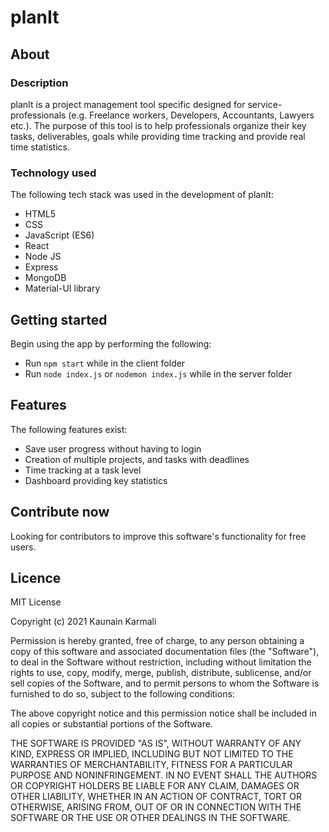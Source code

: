 # planIt

## About

### Description
planIt is a project management tool specific designed for service-professionals (e.g. Freelance workers, Developers, Accountants, Lawyers etc.). The purpose of this tool is to help professionals organize their key tasks, deliverables, goals while providing time tracking and provide real time statistics.

### Technology used
The following tech stack was used in the development of planIt:
* HTML5
* CSS
* JavaScript (ES6)
* React
* Node JS
* Express
* MongoDB
* Material-UI library

## Getting started
Begin using the app by performing the following:
* Run `npm start` while in the client folder
* Run `node index.js` or `nodemon index.js` while in the server folder

## Features
The following features exist:
* Save user progress without having to login
* Creation of multiple projects, and tasks with deadlines
* Time tracking at a task level
* Dashboard providing key statistics

## Contribute now
Looking for contributors to improve this software's functionality for free users.

## Licence

MIT License

Copyright (c) 2021 Kaunain Karmali

Permission is hereby granted, free of charge, to any person obtaining a copy
of this software and associated documentation files (the "Software"), to deal
in the Software without restriction, including without limitation the rights
to use, copy, modify, merge, publish, distribute, sublicense, and/or sell
copies of the Software, and to permit persons to whom the Software is
furnished to do so, subject to the following conditions:

The above copyright notice and this permission notice shall be included in all
copies or substantial portions of the Software.

THE SOFTWARE IS PROVIDED "AS IS", WITHOUT WARRANTY OF ANY KIND, EXPRESS OR
IMPLIED, INCLUDING BUT NOT LIMITED TO THE WARRANTIES OF MERCHANTABILITY,
FITNESS FOR A PARTICULAR PURPOSE AND NONINFRINGEMENT. IN NO EVENT SHALL THE
AUTHORS OR COPYRIGHT HOLDERS BE LIABLE FOR ANY CLAIM, DAMAGES OR OTHER
LIABILITY, WHETHER IN AN ACTION OF CONTRACT, TORT OR OTHERWISE, ARISING FROM,
OUT OF OR IN CONNECTION WITH THE SOFTWARE OR THE USE OR OTHER DEALINGS IN THE
SOFTWARE.

